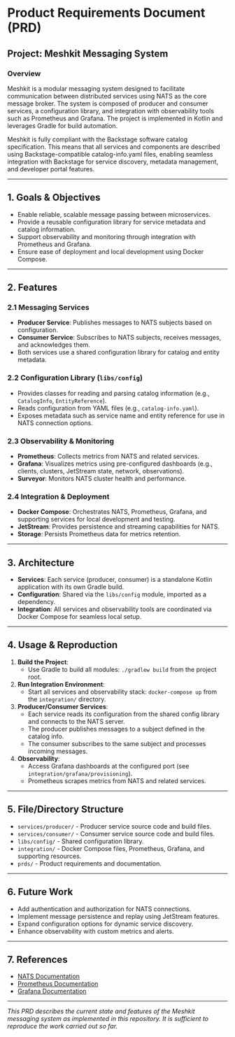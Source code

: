 # Product Requirements Document (PRD)

## Project: Meshkit Messaging System

### Overview
Meshkit is a modular messaging system designed to facilitate communication between distributed services using NATS as the core message broker. The system is composed of producer and consumer services, a configuration library, and integration with observability tools such as Prometheus and Grafana. The project is implemented in Kotlin and leverages Gradle for build automation.

Meshkit is fully compliant with the Backstage software catalog specification. This means that all services and components are described using Backstage-compatible catalog-info.yaml files, enabling seamless integration with Backstage for service discovery, metadata management, and developer portal features.

---

## 1. Goals & Objectives
- Enable reliable, scalable message passing between microservices.
- Provide a reusable configuration library for service metadata and catalog information.
- Support observability and monitoring through integration with Prometheus and Grafana.
- Ensure ease of deployment and local development using Docker Compose.

---

## 2. Features

### 2.1 Messaging Services
- **Producer Service**: Publishes messages to NATS subjects based on configuration.
- **Consumer Service**: Subscribes to NATS subjects, receives messages, and acknowledges them.
- Both services use a shared configuration library for catalog and entity metadata.

### 2.2 Configuration Library (`libs/config`)
- Provides classes for reading and parsing catalog information (e.g., `CatalogInfo`, `EntityReference`).
- Reads configuration from YAML files (e.g., `catalog-info.yaml`).
- Exposes metadata such as service name and entity reference for use in NATS connection options.

### 2.3 Observability & Monitoring
- **Prometheus**: Collects metrics from NATS and related services.
- **Grafana**: Visualizes metrics using pre-configured dashboards (e.g., clients, clusters, JetStream state, network, observations).
- **Surveyor**: Monitors NATS cluster health and performance.

### 2.4 Integration & Deployment
- **Docker Compose**: Orchestrates NATS, Prometheus, Grafana, and supporting services for local development and testing.
- **JetStream**: Provides persistence and streaming capabilities for NATS.
- **Storage**: Persists Prometheus data for metrics retention.

---

## 3. Architecture
- **Services**: Each service (producer, consumer) is a standalone Kotlin application with its own Gradle build.
- **Configuration**: Shared via the `libs/config` module, imported as a dependency.
- **Integration**: All services and observability tools are coordinated via Docker Compose for seamless local setup.

---

## 4. Usage & Reproduction
1. **Build the Project**:
   - Use Gradle to build all modules: `./gradlew build` from the project root.
2. **Run Integration Environment**:
   - Start all services and observability stack: `docker-compose up` from the `integration/` directory.
3. **Producer/Consumer Services**:
   - Each service reads its configuration from the shared config library and connects to the NATS server.
   - The producer publishes messages to a subject defined in the catalog info.
   - The consumer subscribes to the same subject and processes incoming messages.
4. **Observability**:
   - Access Grafana dashboards at the configured port (see `integration/grafana/provisioning`).
   - Prometheus scrapes metrics from NATS and related services.

---

## 5. File/Directory Structure
- `services/producer/` - Producer service source code and build files.
- `services/consumer/` - Consumer service source code and build files.
- `libs/config/` - Shared configuration library.
- `integration/` - Docker Compose files, Prometheus, Grafana, and supporting resources.
- `prds/` - Product requirements and documentation.

---

## 6. Future Work
- Add authentication and authorization for NATS connections.
- Implement message persistence and replay using JetStream features.
- Expand configuration options for dynamic service discovery.
- Enhance observability with custom metrics and alerts.

---

## 7. References
- [NATS Documentation](https://docs.nats.io/)
- [Prometheus Documentation](https://prometheus.io/docs/)
- [Grafana Documentation](https://grafana.com/docs/)

---

*This PRD describes the current state and features of the Meshkit messaging system as implemented in this repository. It is sufficient to reproduce the work carried out so far.*
